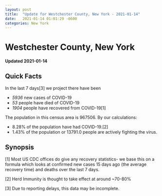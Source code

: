 ```yaml
---
layout: post
title:  "Update for Westchester County, New York - 2021-01-14"
date:   2021-01-14 01:01:29 -0600
categories: New York
---
```


# Westchester County, New York
#### Updated 2021-01-14

## Quick Facts

In the last 7 days[3] we project there have been
- *5936* new cases of COVID-19
- *53* people have died of COVID-19
- *1904* people have recovered from COVID-19[1]

The population in this census area is 967506. By our calculations:
- 8.28% of the population have had COVID-19.[2]
- 1.43% of the population or 13791.0 people are actively fighting the virus.

## Synopsis




[1] Most US CDC offices do give any recovery statistics- we base this on a formula which looks at confirmed new cases
15 days ago (the average recovery time) and deaths over the last 7 days.

[2] Herd Immunity is thought to take effect at around ~70-80%

[3] Due to reporting delays, this data may be incomplete.
 
    
